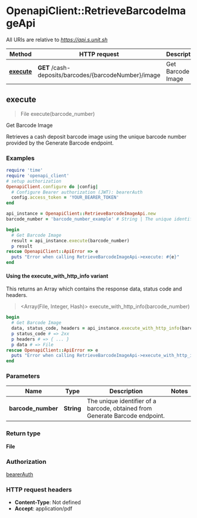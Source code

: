# OpenapiClient::RetrieveBarcodeImageApi

All URIs are relative to *https://api.s.unit.sh*

| Method | HTTP request | Description |
| ------ | ------------ | ----------- |
| [**execute**](RetrieveBarcodeImageApi.md#execute) | **GET** /cash-deposits/barcodes/{barcodeNumber}/image | Get Barcode Image |


## execute

> File execute(barcode_number)

Get Barcode Image

Retrieves a cash deposit barcode image using the unique barcode number provided by the Generate Barcode endpoint.

### Examples

```ruby
require 'time'
require 'openapi_client'
# setup authorization
OpenapiClient.configure do |config|
  # Configure Bearer authorization (JWT): bearerAuth
  config.access_token = 'YOUR_BEARER_TOKEN'
end

api_instance = OpenapiClient::RetrieveBarcodeImageApi.new
barcode_number = 'barcode_number_example' # String | The unique identifier of a barcode, obtained from Generate Barcode endpoint.

begin
  # Get Barcode Image
  result = api_instance.execute(barcode_number)
  p result
rescue OpenapiClient::ApiError => e
  puts "Error when calling RetrieveBarcodeImageApi->execute: #{e}"
end
```

#### Using the execute_with_http_info variant

This returns an Array which contains the response data, status code and headers.

> <Array(File, Integer, Hash)> execute_with_http_info(barcode_number)

```ruby
begin
  # Get Barcode Image
  data, status_code, headers = api_instance.execute_with_http_info(barcode_number)
  p status_code # => 2xx
  p headers # => { ... }
  p data # => File
rescue OpenapiClient::ApiError => e
  puts "Error when calling RetrieveBarcodeImageApi->execute_with_http_info: #{e}"
end
```

### Parameters

| Name | Type | Description | Notes |
| ---- | ---- | ----------- | ----- |
| **barcode_number** | **String** | The unique identifier of a barcode, obtained from Generate Barcode endpoint. |  |

### Return type

**File**

### Authorization

[bearerAuth](../README.md#bearerAuth)

### HTTP request headers

- **Content-Type**: Not defined
- **Accept**: application/pdf

